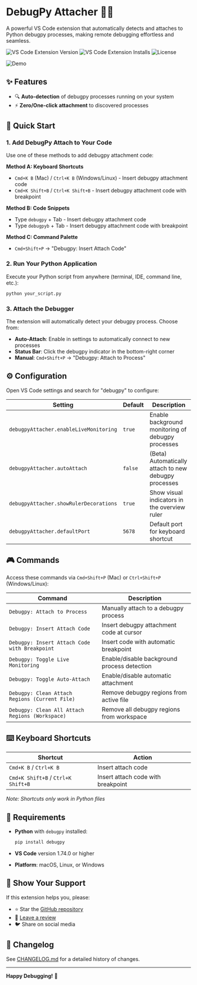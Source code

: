 # DebugPy Attacher 🐍🔧

A powerful VS Code extension that automatically detects and attaches to Python debugpy processes, making remote debugging effortless and seamless.

![VS Code Extension Version](https://img.shields.io/visual-studio-marketplace/v/DebugPyAttacher.debugpy-attacher)
![VS Code Extension Installs](https://img.shields.io/visual-studio-marketplace/i/DebugPyAttacher.debugpy-attacher)
![License](https://img.shields.io/github/license/camilziane/debugpy-attacher)

![Demo](debug-attach.gif)

## ✨ Features

- 🔍 **Auto-detection** of debugpy processes running on your system
- ⚡ **Zero/One-click attachment** to discovered processes

## 🚀 Quick Start

### 1. Add DebugPy Attach to Your Code

Use one of these methods to add debugpy attachment code:

**Method A: Keyboard Shortcuts**

- `Cmd+K B` (Mac) / `Ctrl+K B` (Windows/Linux) - Insert debugpy attachment code
- `Cmd+K Shift+B` / `Ctrl+K Shift+B` - Insert debugpy attachment code with breakpoint

**Method B: Code Snippets**

- Type `debugpy` + Tab - Insert debugpy attachment code
- Type `debugpyb` + Tab - Insert debugpy attachment code with breakpoint

**Method C: Command Palette**

- `Cmd+Shift+P` → "Debugpy: Insert Attach Code"

### 2. Run Your Python Application

Execute your Python script from anywhere (terminal, IDE, command line, etc.):

```bash
python your_script.py
```

### 3. Attach the Debugger

The extension will automatically detect your debugpy process. Choose from:

- **Auto-Attach**: Enable in settings to automatically connect to new processes
- **Status Bar**: Click the debugpy indicator in the bottom-right corner
- **Manual**: `Cmd+Shift+P` → "Debugpy: Attach to Process"

## ⚙️ Configuration

Open VS Code settings and search for "debugpy" to configure:

| Setting | Default | Description |
|---------|---------|-------------|
| `debugpyAttacher.enableLiveMonitoring` | `true` | Enable background monitoring of debugpy processes |
| `debugpyAttacher.autoAttach` | `false` | (Beta) Automatically attach to new debugpy processes |
| `debugpyAttacher.showRulerDecorations` | `true` | Show visual indicators in the overview ruler |
| `debugpyAttacher.defaultPort` | `5678` | Default port for keyboard shortcut |

## 🎮 Commands

Access these commands via `Cmd+Shift+P` (Mac) or `Ctrl+Shift+P` (Windows/Linux):

| Command | Description |
|---------|-------------|
| `Debugpy: Attach to Process` | Manually attach to a debugpy process |
| `Debugpy: Insert Attach Code` | Insert debugpy attachment code at cursor |
| `Debugpy: Insert Attach Code with Breakpoint` | Insert code with automatic breakpoint |
| `Debugpy: Toggle Live Monitoring` | Enable/disable background process detection |
| `Debugpy: Toggle Auto-Attach` | Enable/disable automatic attachment |
| `Debugpy: Clean Attach Regions (Current File)` | Remove debugpy regions from active file |
| `Debugpy: Clean All Attach Regions (Workspace)` | Remove all debugpy regions from workspace |

## ⌨️ Keyboard Shortcuts

| Shortcut | Action |
|----------|--------|
| `Cmd+K B` / `Ctrl+K B` | Insert attach code |
| `Cmd+K Shift+B` / `Ctrl+K Shift+B` | Insert attach code with breakpoint |

*Note: Shortcuts only work in Python files*

## 🐍 Requirements

- **Python** with `debugpy` installed:

  ```bash
  pip install debugpy
  ```

- **VS Code** version 1.74.0 or higher
- **Platform**: macOS, Linux, or Windows



## 🌟 Show Your Support

If this extension helps you, please:

- ⭐ Star the [GitHub repository](https://github.com/camilziane/debugpy-attacher)
- 📝 [Leave a review](https://marketplace.visualstudio.com/items?itemName=DebugPyAttacher.debugpy-attacher)
- 🐦 Share on social media

## 🔄 Changelog

See [CHANGELOG.md](CHANGELOG.md) for a detailed history of changes.

---

**Happy Debugging!** 🎉
